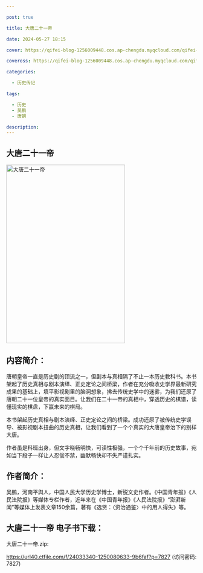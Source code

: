 ```yaml
---

post: true

title: 大唐二十一帝

date: 2024-05-27 18:15

cover: https://qifei-blog-1256009448.cos.ap-chengdu.myqcloud.com/qifei-blog/65f6aed49f345e8d0329dd26.jpg

coveross: https://qifei-blog-1256009448.cos.ap-chengdu.myqcloud.com/qifei-blog/65f6aed49f345e8d0329dd26.jpg

categories:

  - 历史传记

tags:

  - 历史
  - 吴鹏
  - 唐朝

description:
---
```


## 大唐二十一帝
<img alt="大唐二十一帝 " class="aligncenter loaded" data-was-processed="true" decoding="async" fetchpriority="high" height="471" src="https://qifei-blog-1256009448.cos.ap-chengdu.myqcloud.com/qifei-blog/65f6aed49f345e8d0329dd26.jpg " style="cursor: zoom-in;" width="314"/>

## 内容简介：

唐朝皇帝一直是历史剧的顶流之一，但剧本与真相隔了不止一本历史教科书。本书架起了历史真相与剧本演绎、正史定论之间桥梁，作者在充分吸收史学界最新研究成果的基础上，填平影视剧里的脑洞想象，拂去传统史学中的迷雾，为我们还原了唐朝二十一位皇帝的真实面目。让我们在二十一帝的真相中，穿透历史的棋谱，读懂现实的棋盘，下赢未来的棋局。

本书架起历史真相与剧本演绎、正史定论之间的桥梁。成功还原了被传统史学误导、被影视剧本扭曲的历史真相，让我们看到了一个个真实的大唐皇帝治下的别样大唐。

作者虽是科班出身，但文字晓畅明快，可读性极强，一个个千年前的历史故事，宛如当下段子一样让人忍俊不禁，幽默畅快却不失严谨扎实。

## 作者简介：

吴鹏，河南平舆人，中国人民大学历史学博士，新锐文史作者。《中国青年报》《人民法院报》等媒体专栏作者，近年来在《中国青年报》《人民法院报》“澎湃新闻”等媒体上发表文章150余篇，著有《选贤：〈资治通鉴〉中的用人得失》等。

## 大唐二十一帝 电子书下载：



大唐二十一帝.zip: 

https://url40.ctfile.com/f/24033340-1250080633-9b6faf?p=7827 (访问密码: 7827)
